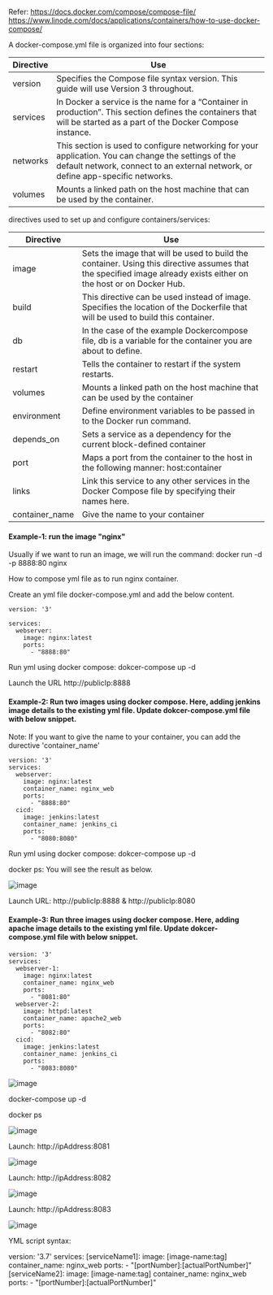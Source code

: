 
Refer: 
https://docs.docker.com/compose/compose-file/
https://www.linode.com/docs/applications/containers/how-to-use-docker-compose/

A docker-compose.yml file is organized into four sections:


| Directive | Use |
| --- | --- |
| version | Specifies the Compose file syntax version. This guide will use Version 3 throughout. |
| services | In Docker a service is the name for a “Container in production”. This section defines the containers that will be started as a part of the Docker Compose instance. |
| networks | This section is used to configure networking for your application. You can change the settings of the default network, connect to an external network, or define app-specific networks. |
| volumes | Mounts a linked path on the host machine that can be used by the container. |

directives used to set up and configure containers/services:

| Directive | Use |
| --- | --- |
| image | Sets the image that will be used to build the container. Using this directive assumes that the specified image already exists either on the host or on Docker Hub. |
| build | This directive can be used instead of image. Specifies the location of the Dockerfile that will be used to build this container. |
| db | In the case of the example Dockercompose file, db is a variable for the container you are about to define. |
| restart | Tells the container to restart if the system restarts. |
| volumes | Mounts a linked path on the host machine that can be used by the container |
| environment | Define environment variables to be passed in to the Docker run command. |
| depends_on | Sets a service as a dependency for the current block-defined container |
| port | Maps a port from the container to the host in the following manner: host:container |
| links | Link this service to any other services in the Docker Compose file by specifying their names here. |
| container_name | Give the name to your container |

#### Example-1: run the image "nginx"

Usually if we want to run an image, we will run the command: docker run -d -p 8888:80 nginx

How to compose yml file as to run nginx container.

Create an yml file docker-compose.yml and add the below content.

    version: '3'

    services:
      webserver:
        image: nginx:latest
        ports:
          - "8888:80"

Run yml using docker compose: dokcer-compose up -d

Launch the URL http://publicIp:8888

#### Example-2: Run two images using docker compose. Here, adding jenkins image details to the existing yml file. Update dokcer-compose.yml file with below snippet.

Note: If you want to give the name to your container, you can add the durective 'container_name'

    version: '3'
    services:
      webserver:
        image: nginx:latest
        container_name: nginx_web
        ports:
          - "8888:80"
      cicd:
        image: jenkins:latest
        container_name: jenkins_ci
        ports:
          - "8080:8080"

Run yml using docker compose: dokcer-compose up -d

docker ps: You will see the result as below.

![image](https://user-images.githubusercontent.com/24622526/43244727-52351746-909b-11e8-9ec9-70d8fa6b5fcc.png)

Launch URL: http://publicIp:8888 & http://publicIp:8080

#### Example-3: Run three images using docker compose. Here, adding apache image details to the existing yml file. Update dokcer-compose.yml file with below snippet.

    version: '3'
    services:
      webserver-1:
        image: nginx:latest
        container_name: nginx_web
        ports:
          - "8081:80"
      webserver-2:
        image: httpd:latest
        container_name: apache2_web
        ports:
          - "8082:80"
      cicd:
        image: jenkins:latest
        container_name: jenkins_ci
        ports:
          - "8083:8080"

![image](https://user-images.githubusercontent.com/24622526/43245344-80bde41a-909d-11e8-9f33-70f4728bc266.png)

docker-compose up -d

docker ps

![image](https://user-images.githubusercontent.com/24622526/43245592-66d2865e-909e-11e8-8e37-27416ea72749.png)



Launch: http://ipAddress:8081

![image](https://user-images.githubusercontent.com/24622526/43245383-a1148b38-909d-11e8-9cc2-13c47c12cddf.png)

Launch: http://ipAddress:8082



![image](https://user-images.githubusercontent.com/24622526/43245404-b10af6da-909d-11e8-8e22-721ce3fe24f3.png)

Launch: http://ipAddress:8083

![image](https://user-images.githubusercontent.com/24622526/43245428-c542ffbc-909d-11e8-92ea-e8aca5beb9c7.png)


YML script syntax:

version: '3.7'
services:
  [serviceName1]:
     image: [image-name:tag]
     container_name: nginx_web
     ports:
       - "[portNumber]:[actualPortNumber]"
  [serviceName2]:
     image: [image-name:tag]
     container_name: nginx_web
     ports:
       - "[portNumber]:[actualPortNumber]"
